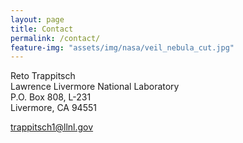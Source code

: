 ```yaml
---
layout: page
title: Contact
permalink: /contact/
feature-img: "assets/img/nasa/veil_nebula_cut.jpg"
---
```


Reto Trappitsch  
Lawrence Livermore National Laboratory  
P.O. Box 808, L-231  
Livermore, CA 94551

<!--Phone: 925-422-1680
Cell:  925-961-6045-->

<a href="mailto:trappitsch1@llnl.gov" title="Email">
		<span class="fa-stack fa-lg">
            <i class="fa fa-circle fa-stack-2x"></i>
            <i class="fa fa-envelope fa-stack-1x fa-inverse"></i>
        </span> trappitsch1@llnl.gov
	</a>